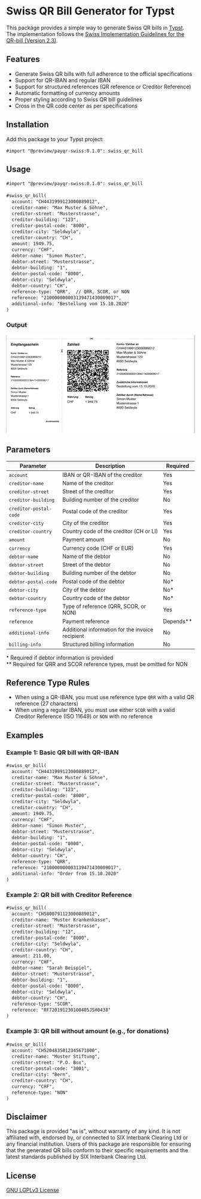 # Swiss QR Bill Generator for Typst

This package provides a simple way to generate Swiss QR bills in [Typst](https://typst.app/). The implementation follows the [Swiss Implementation Guidelines for the QR-bill (Version 2.3)](https://www.six-group.com/en/products-services/banking-services/payment-standardization/standards/qr-bill.html).

## Features

- Generate Swiss QR bills with full adherence to the official specifications
- Support for QR-IBAN and regular IBAN
- Support for structured references (QR reference or Creditor Reference)
- Automatic formatting of currency amounts
- Proper styling according to Swiss QR bill guidelines
- Cross in the QR code center as per specifications

## Installation

Add this package to your Typst project:

```
#import "@preview/payqr-swiss:0.1.0": swiss_qr_bill
```

## Usage

```typst
#import "@preview/payqr-swiss:0.1.0": swiss_qr_bill

#swiss_qr_bill(
  account: "CH4431999123000889012",
  creditor-name: "Max Muster & Söhne",
  creditor-street: "Musterstrasse",
  creditor-building: "123",
  creditor-postal-code: "8000",
  creditor-city: "Seldwyla",
  creditor-country: "CH",
  amount: 1949.75,
  currency: "CHF",
  debtor-name: "Simon Muster",
  debtor-street: "Musterstrasse",
  debtor-building: "1",
  debtor-postal-code: "8000",
  debtor-city: "Seldwyla",
  debtor-country: "CH",
  reference-type: "QRR",  // QRR, SCOR, or NON
  reference: "210000000003139471430009017",
  additional-info: "Bestellung vom 15.10.2020"
)
```

### Output

![Example Swiss QR Bill](./examples/example.png)

## Parameters

| Parameter              | Description                                      | Required    |
| ---------------------- | ------------------------------------------------ | ----------- |
| `account`              | IBAN or QR-IBAN of the creditor                  | Yes         |
| `creditor-name`        | Name of the creditor                             | Yes         |
| `creditor-street`      | Street of the creditor                           | Yes         |
| `creditor-building`    | Building number of the creditor                  | No          |
| `creditor-postal-code` | Postal code of the creditor                      | Yes         |
| `creditor-city`        | City of the creditor                             | Yes         |
| `creditor-country`     | Country code of the creditor (CH or LI)          | Yes         |
| `amount`               | Payment amount                                   | No          |
| `currency`             | Currency code (CHF or EUR)                       | Yes         |
| `debtor-name`          | Name of the debtor                               | No          |
| `debtor-street`        | Street of the debtor                             | No          |
| `debtor-building`      | Building number of the debtor                    | No          |
| `debtor-postal-code`   | Postal code of the debtor                        | No\*        |
| `debtor-city`          | City of the debtor                               | No\*        |
| `debtor-country`       | Country code of the debtor                       | No\*        |
| `reference-type`       | Type of reference (QRR, SCOR, or NON)            | Yes         |
| `reference`            | Payment reference                                | Depends\*\* |
| `additional-info`      | Additional information for the invoice recipient | No          |
| `billing-info`         | Structured billing information                   | No          |

\* Required if debtor information is provided  
\*\* Required for QRR and SCOR reference types, must be omitted for NON

## Reference Type Rules

- When using a QR-IBAN, you must use reference type `QRR` with a valid QR reference (27 characters)
- When using a regular IBAN, you must use either `SCOR` with a valid Creditor Reference (ISO 11649) or `NON` with no reference

## Examples

### Example 1: Basic QR bill with QR-IBAN

```typst
#swiss_qr_bill(
  account: "CH4431999123000889012",
  creditor-name: "Max Muster & Söhne",
  creditor-street: "Musterstrasse",
  creditor-building: "123",
  creditor-postal-code: "8000",
  creditor-city: "Seldwyla",
  creditor-country: "CH",
  amount: 1949.75,
  currency: "CHF",
  debtor-name: "Simon Muster",
  debtor-street: "Musterstrasse",
  debtor-building: "1",
  debtor-postal-code: "8000",
  debtor-city: "Seldwyla",
  debtor-country: "CH",
  reference-type: "QRR",
  reference: "210000000003139471430009017",
  additional-info: "Order from 15.10.2020"
)
```

### Example 2: QR bill with Creditor Reference

```typst
#swiss_qr_bill(
  account: "CH5800791123000889012",
  creditor-name: "Muster Krankenkasse",
  creditor-street: "Musterstrasse",
  creditor-building: "12",
  creditor-postal-code: "8000",
  creditor-city: "Seldwyla",
  creditor-country: "CH",
  amount: 211.00,
  currency: "CHF",
  debtor-name: "Sarah Beispiel",
  debtor-street: "Musterstrasse",
  debtor-building: "1",
  debtor-postal-code: "8000",
  debtor-city: "Seldwyla",
  debtor-country: "CH",
  reference-type: "SCOR",
  reference: "RF720191230100405JSH0438"
)
```

### Example 3: QR bill without amount (e.g., for donations)

```typst
#swiss_qr_bill(
  account: "CH5204835012345671000",
  creditor-name: "Muster Stiftung",
  creditor-street: "P.O. Box",
  creditor-postal-code: "3001",
  creditor-city: "Bern",
  creditor-country: "CH",
  currency: "CHF",
  reference-type: "NON"
)
```

## Disclaimer

This package is provided "as is", without warranty of any kind. It is not affiliated with, endorsed by, or connected to SIX Interbank Clearing Ltd or any financial institution. Users of this package are responsible for ensuring that the generated QR bills conform to their specific requirements and the latest standards published by SIX Interbank Clearing Ltd.

## License

[GNU LGPLv3 License](LICENSE)
